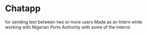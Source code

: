 # Chatapp
for sending text between two or more users
Made as an Intern while working with Nigerian Ports Authority with some of the interns
